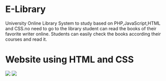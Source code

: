 # E-Library
University Online Library System to study based on PHP,JavaScript,HTML and CSS.no need to go to the library student can read the books of their favorite writer online. Students can easily check the books according their courses and read it.
<html>
  <head>
  </head>
  <body>
    <h1>Website using HTML and CSS</h1>
    <img src="ss1.jpg">
    <img src="ss2.jpg">
  </body>
</html>
